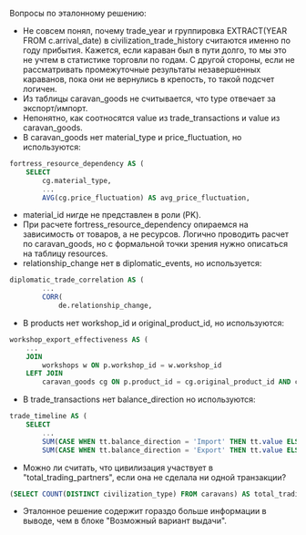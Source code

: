 Вопросы по эталонному решению:

* Не совсем понял, почему trade_year и группировка EXTRACT(YEAR FROM c.arrival_date) в civilization_trade_history считаются именно по году прибытия. Кажется, если караван был в пути долго, то мы это не учтем в статистике торговли по годам. С другой стороны, если не рассматривать промежуточные результаты незавершенных караванов, пока они не вернулись в крепость, то такой подсчет логичен.
* Из таблицы caravan_goods не считывается, что type отвечает за экспорт/импорт.
* Непонятно, как соотносятся value из trade_transactions и value из caravan_goods.
* В caravan_goods нет material_type и price_fluctuation, но используются:
```sql
fortress_resource_dependency AS (
    SELECT 
        cg.material_type,
        ...
        AVG(cg.price_fluctuation) AS avg_price_fluctuation,
```
* material_id нигде не представлен в роли (PK).
* При расчете fortress_resource_dependency опираемся на зависимость от товаров, а не ресурсов. Логично проводить расчет по caravan_goods, но с формальной точки зрения нужно описаться на таблицу resources.
* relationship_change нет в diplomatic_events, но используется:
```sql
diplomatic_trade_correlation AS (
        ...
        CORR(
            de.relationship_change,
```
* В products нет workshop_id и original_product_id, но используются:
```sql
workshop_export_effectiveness AS (
    ...
    JOIN 
        workshops w ON p.workshop_id = w.workshop_id
    LEFT JOIN 
        caravan_goods cg ON p.product_id = cg.original_product_id AND cg.type = 'Export'
```
* В trade_transactions нет balance_direction но используются:
```sql
trade_timeline AS (
    SELECT 
        ...
        SUM(CASE WHEN tt.balance_direction = 'Import' THEN tt.value ELSE 0 END) AS import_value,
        SUM(CASE WHEN tt.balance_direction = 'Export' THEN tt.value ELSE 0 END) AS export_value,
```
* Можно ли считать, что цивилизация участвует в "total_trading_partners", если она не сделала ни одной транзакции?  
```sql
(SELECT COUNT(DISTINCT civilization_type) FROM caravans) AS total_trading_partners,
```
* Эталонное решение содержит гораздо больше информации в выводе, чем в блоке "Возможный вариант выдачи".
